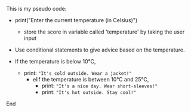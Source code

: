 This is my pseudo code:

* print("Enter the current temperature (in Celsius)")
    * store the score in variable called 'temperature' by taking the user input
* Use conditional statements to give advice based on the temperature. 

* If the temperature is below 10°C, 
    * print: `"It's cold outside. Wear a jacket!"`
      * elif the temperature is between 10°C and 25°C, 
        * print: `"It's a nice day. Wear short-sleeves!"`
        * print: `"It's hot outside. Stay cool!"`

End